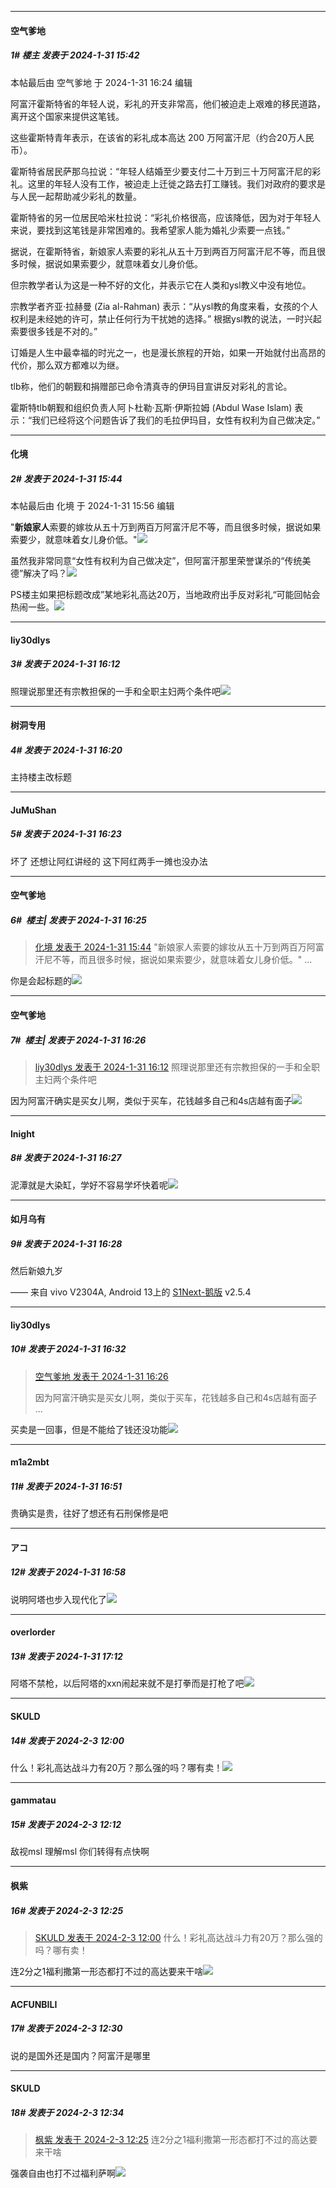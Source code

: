 
*****

####  空气爹地  
##### 1#       楼主       发表于 2024-1-31 15:42

 本帖最后由 空气爹地 于 2024-1-31 16:24 编辑 

阿富汗霍斯特省的年轻人说，彩礼的开支非常高，他们被迫走上艰难的移民道路，离开这个国家来提供这笔钱。

这些霍斯特青年表示，在该省的彩礼成本高达 200 万阿富汗尼（约合20万人民币）。

霍斯特省居民萨那乌拉说：“年轻人结婚至少要支付二十万到三十万阿富汗尼的彩礼。这里的年轻人没有工作，被迫走上迁徙之路去打工赚钱。我们对政府的要求是与人民一起帮助减少彩礼的数量。

霍斯特省的另一位居民哈米杜拉说：“彩礼价格很高，应该降低，因为对于年轻人来说，要找到这笔钱是非常困难的。我希望家人能为婚礼少索要一点钱。”

据说，在霍斯特省，新娘家人索要的彩礼从五十万到两百万阿富汗尼不等，而且很多时候，据说如果索要少，就意味着女儿身价低。

但宗教学者认为这是一种不好的文化，并表示它在人类和ysl教义中没有地位。

宗教学者齐亚·拉赫曼 (Zia al-Rahman) 表示：“从ysl教的角度来看，女孩的个人权利是未经她的许可，禁止任何行为干扰她的选择。” 根据ysl教的说法，一时兴起索要很多钱是不对的。”

订婚是人生中最幸福的时光之一，也是漫长旅程的开始，如果一开始就付出高昂的代价，那么双方都难以为继。

tlb称，他们的朝觐和捐赠部已命令清真寺的伊玛目宣讲反对彩礼的言论。

霍斯特tlb朝觐和组织负责人阿卜杜勒·瓦斯·伊斯拉姆 (Abdul Wase Islam) 表示：“我们已经将这个问题告诉了我们的毛拉伊玛目，女性有权利为自己做决定。”

*****

####  化境  
##### 2#       发表于 2024-1-31 15:44

 本帖最后由 化境 于 2024-1-31 15:56 编辑 

"<strong>新娘家人</strong>索要的嫁妆从五十万到两百万阿富汗尼不等，而且很多时候，据说如果索要少，就意味着女儿身价低。"<img src="https://static.saraba1st.com/image/smiley/face2017/066.png" referrerpolicy="no-referrer">

虽然我非常同意“女性有权利为自己做决定”，但阿富汗那里荣誉谋杀的“传统美德”解决了吗？<img src="https://static.saraba1st.com/image/smiley/face2017/068.png" referrerpolicy="no-referrer">

PS楼主如果把标题改成”某地彩礼高达20万，当地政府出手反对彩礼“可能回帖会热闹一些。<img src="https://static.saraba1st.com/image/smiley/face2017/067.png" referrerpolicy="no-referrer">

*****

####  liy30dlys  
##### 3#       发表于 2024-1-31 16:12

照理说那里还有宗教担保的一手和全职主妇两个条件吧<img src="https://static.saraba1st.com/image/smiley/face2017/001.png" referrerpolicy="no-referrer">

*****

####  树洞专用  
##### 4#       发表于 2024-1-31 16:20

主持楼主改标题

*****

####  JuMuShan  
##### 5#       发表于 2024-1-31 16:23

坏了 还想让阿红讲经的 这下阿红两手一摊也没办法

*****

####  空气爹地  
##### 6#         楼主| 发表于 2024-1-31 16:25

<blockquote><a href="httphttps://bbs.saraba1st.com/2b/forum.php?mod=redirect&amp;goto=findpost&amp;pid=63841442&amp;ptid=2170305" target="_blank">化境 发表于 2024-1-31 15:44</a>
"新娘家人索要的嫁妆从五十万到两百万阿富汗尼不等，而且很多时候，据说如果索要少，就意味着女儿身价低。" ...</blockquote>
你是会起标题的<img src="https://static.saraba1st.com/image/smiley/face2017/067.png" referrerpolicy="no-referrer">

*****

####  空气爹地  
##### 7#         楼主| 发表于 2024-1-31 16:26

<blockquote><a href="httphttps://bbs.saraba1st.com/2b/forum.php?mod=redirect&amp;goto=findpost&amp;pid=63841707&amp;ptid=2170305" target="_blank">liy30dlys 发表于 2024-1-31 16:12</a>
照理说那里还有宗教担保的一手和全职主妇两个条件吧</blockquote>
因为阿富汗确实是买女儿啊，类似于买车，花钱越多自己和4s店越有面子<img src="https://static.saraba1st.com/image/smiley/face2017/047.png" referrerpolicy="no-referrer">

*****

####  lnight  
##### 8#       发表于 2024-1-31 16:27

泥潭就是大染缸，学好不容易学坏快着呢<img src="https://static.saraba1st.com/image/smiley/face2017/067.png" referrerpolicy="no-referrer">

*****

####  如月乌有  
##### 9#       发表于 2024-1-31 16:28

然后新娘九岁

—— 来自 vivo V2304A, Android 13上的 [S1Next-鹅版](https://github.com/ykrank/S1-Next/releases) v2.5.4

*****

####  liy30dlys  
##### 10#       发表于 2024-1-31 16:32

<blockquote><a href="httphttps://bbs.saraba1st.com/2b/forum.php?mod=redirect&amp;goto=findpost&amp;pid=63841880&amp;ptid=2170305" target="_blank">空气爹地 发表于 2024-1-31 16:26</a>

因为阿富汗确实是买女儿啊，类似于买车，花钱越多自己和4s店越有面子 ...</blockquote>
买卖是一回事，但是不能给了钱还没功能<img src="https://static.saraba1st.com/image/smiley/face2017/033.png" referrerpolicy="no-referrer">

*****

####  m1a2mbt  
##### 11#       发表于 2024-1-31 16:51

贵确实是贵，往好了想还有石刑保修是吧

*****

####  アコ  
##### 12#       发表于 2024-1-31 16:58

说明阿塔也步入现代化了<img src="https://static.saraba1st.com/image/smiley/face2017/047.png" referrerpolicy="no-referrer">

*****

####  overlorder  
##### 13#       发表于 2024-1-31 17:12

阿塔不禁枪，以后阿塔的xxn闹起来就不是打拳而是打枪了吧<img src="https://static.saraba1st.com/image/smiley/face2017/037.png" referrerpolicy="no-referrer">

*****

####  SΚULD  
##### 14#       发表于 2024-2-3 12:00

什么！彩礼高达战斗力有20万？那么强的吗？哪有卖！<img src="https://static.saraba1st.com/image/smiley/bundam2017/018.png" referrerpolicy="no-referrer">

*****

####  gammatau  
##### 15#       发表于 2024-2-3 12:12

敌视msl 理解msl 你们转得有点快啊

*****

####  枫紫  
##### 16#       发表于 2024-2-3 12:25

<blockquote><a href="httphttps://bbs.saraba1st.com/2b/forum.php?mod=redirect&amp;goto=findpost&amp;pid=63869327&amp;ptid=2170305" target="_blank">SΚULD 发表于 2024-2-3 12:00</a>
什么！彩礼高达战斗力有20万？那么强的吗？哪有卖！</blockquote>
连2分之1福利撒第一形态都打不过的高达要来干啥<img src="https://static.saraba1st.com/image/smiley/face2017/020.png" referrerpolicy="no-referrer">

*****

####  ACFUNBILI  
##### 17#       发表于 2024-2-3 12:30

说的是国外还是国内？阿富汗是哪里

*****

####  SΚULD  
##### 18#       发表于 2024-2-3 12:34

<blockquote><a href="httphttps://bbs.saraba1st.com/2b/forum.php?mod=redirect&amp;goto=findpost&amp;pid=63869501&amp;ptid=2170305" target="_blank">枫紫 发表于 2024-2-3 12:25</a>
连2分之1福利撒第一形态都打不过的高达要来干啥</blockquote>
强袭自由也打不过福利萨啊<img src="https://static.saraba1st.com/image/smiley/face2017/031.png" referrerpolicy="no-referrer">

